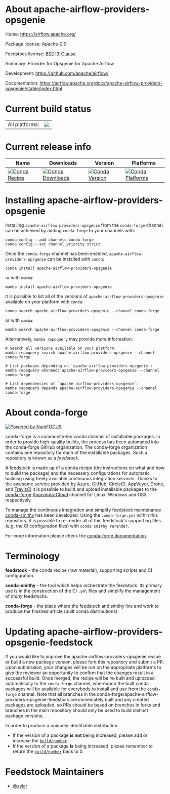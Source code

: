 About apache-airflow-providers-opsgenie
=======================================

Home: https://airflow.apache.org/

Package license: Apache-2.0

Feedstock license: [BSD-3-Clause](https://github.com/conda-forge/apache-airflow-providers-opsgenie-feedstock/blob/main/LICENSE.txt)

Summary: Provider for Opsgenie for Apache Airflow

Development: https://github.com/apache/airflow/

Documentation: https://airflow.apache.org/docs/apache-airflow-providers-opsgenie/stable/index.html

Current build status
====================


<table><tr><td>All platforms:</td>
    <td>
      <a href="https://dev.azure.com/conda-forge/feedstock-builds/_build/latest?definitionId=11920&branchName=main">
        <img src="https://dev.azure.com/conda-forge/feedstock-builds/_apis/build/status/apache-airflow-providers-opsgenie-feedstock?branchName=main">
      </a>
    </td>
  </tr>
</table>

Current release info
====================

| Name | Downloads | Version | Platforms |
| --- | --- | --- | --- |
| [![Conda Recipe](https://img.shields.io/badge/recipe-apache--airflow--providers--opsgenie-green.svg)](https://anaconda.org/conda-forge/apache-airflow-providers-opsgenie) | [![Conda Downloads](https://img.shields.io/conda/dn/conda-forge/apache-airflow-providers-opsgenie.svg)](https://anaconda.org/conda-forge/apache-airflow-providers-opsgenie) | [![Conda Version](https://img.shields.io/conda/vn/conda-forge/apache-airflow-providers-opsgenie.svg)](https://anaconda.org/conda-forge/apache-airflow-providers-opsgenie) | [![Conda Platforms](https://img.shields.io/conda/pn/conda-forge/apache-airflow-providers-opsgenie.svg)](https://anaconda.org/conda-forge/apache-airflow-providers-opsgenie) |

Installing apache-airflow-providers-opsgenie
============================================

Installing `apache-airflow-providers-opsgenie` from the `conda-forge` channel can be achieved by adding `conda-forge` to your channels with:

```
conda config --add channels conda-forge
conda config --set channel_priority strict
```

Once the `conda-forge` channel has been enabled, `apache-airflow-providers-opsgenie` can be installed with `conda`:

```
conda install apache-airflow-providers-opsgenie
```

or with `mamba`:

```
mamba install apache-airflow-providers-opsgenie
```

It is possible to list all of the versions of `apache-airflow-providers-opsgenie` available on your platform with `conda`:

```
conda search apache-airflow-providers-opsgenie --channel conda-forge
```

or with `mamba`:

```
mamba search apache-airflow-providers-opsgenie --channel conda-forge
```

Alternatively, `mamba repoquery` may provide more information:

```
# Search all versions available on your platform:
mamba repoquery search apache-airflow-providers-opsgenie --channel conda-forge

# List packages depending on `apache-airflow-providers-opsgenie`:
mamba repoquery whoneeds apache-airflow-providers-opsgenie --channel conda-forge

# List dependencies of `apache-airflow-providers-opsgenie`:
mamba repoquery depends apache-airflow-providers-opsgenie --channel conda-forge
```


About conda-forge
=================

[![Powered by
NumFOCUS](https://img.shields.io/badge/powered%20by-NumFOCUS-orange.svg?style=flat&colorA=E1523D&colorB=007D8A)](https://numfocus.org)

conda-forge is a community-led conda channel of installable packages.
In order to provide high-quality builds, the process has been automated into the
conda-forge GitHub organization. The conda-forge organization contains one repository
for each of the installable packages. Such a repository is known as a *feedstock*.

A feedstock is made up of a conda recipe (the instructions on what and how to build
the package) and the necessary configurations for automatic building using freely
available continuous integration services. Thanks to the awesome service provided by
[Azure](https://azure.microsoft.com/en-us/services/devops/), [GitHub](https://github.com/),
[CircleCI](https://circleci.com/), [AppVeyor](https://www.appveyor.com/),
[Drone](https://cloud.drone.io/welcome), and [TravisCI](https://travis-ci.com/)
it is possible to build and upload installable packages to the
[conda-forge](https://anaconda.org/conda-forge) [Anaconda-Cloud](https://anaconda.org/)
channel for Linux, Windows and OSX respectively.

To manage the continuous integration and simplify feedstock maintenance
[conda-smithy](https://github.com/conda-forge/conda-smithy) has been developed.
Using the ``conda-forge.yml`` within this repository, it is possible to re-render all of
this feedstock's supporting files (e.g. the CI configuration files) with ``conda smithy rerender``.

For more information please check the [conda-forge documentation](https://conda-forge.org/docs/).

Terminology
===========

**feedstock** - the conda recipe (raw material), supporting scripts and CI configuration.

**conda-smithy** - the tool which helps orchestrate the feedstock.
                   Its primary use is in the construction of the CI ``.yml`` files
                   and simplify the management of *many* feedstocks.

**conda-forge** - the place where the feedstock and smithy live and work to
                  produce the finished article (built conda distributions)


Updating apache-airflow-providers-opsgenie-feedstock
====================================================

If you would like to improve the apache-airflow-providers-opsgenie recipe or build a new
package version, please fork this repository and submit a PR. Upon submission,
your changes will be run on the appropriate platforms to give the reviewer an
opportunity to confirm that the changes result in a successful build. Once
merged, the recipe will be re-built and uploaded automatically to the
`conda-forge` channel, whereupon the built conda packages will be available for
everybody to install and use from the `conda-forge` channel.
Note that all branches in the conda-forge/apache-airflow-providers-opsgenie-feedstock are
immediately built and any created packages are uploaded, so PRs should be based
on branches in forks and branches in the main repository should only be used to
build distinct package versions.

In order to produce a uniquely identifiable distribution:
 * If the version of a package **is not** being increased, please add or increase
   the [``build/number``](https://docs.conda.io/projects/conda-build/en/latest/resources/define-metadata.html#build-number-and-string).
 * If the version of a package **is** being increased, please remember to return
   the [``build/number``](https://docs.conda.io/projects/conda-build/en/latest/resources/define-metadata.html#build-number-and-string)
   back to 0.

Feedstock Maintainers
=====================

* [@xylar](https://github.com/xylar/)


